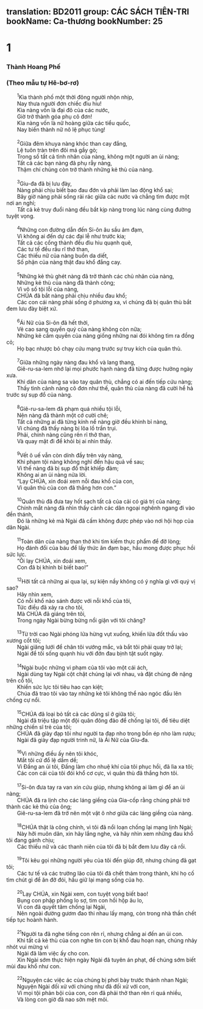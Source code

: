 translation: BD2011
group: CÁC SÁCH TIÊN-TRI
bookName: Ca-thương 
bookNumber: 25
-------

<div class="title"><h1>1</h1><h3>Thành Hoang Phế</h3><h3>(Theo mẫu tự Hê-bơ-rơ)</h3></div>
<span class="verse ca_1_1">  <sup>1</sup>Kìa thành phố một thời đông người nhộn nhịp,<br/>  Nay thưa người đơn chiếc đìu hiu!<br/>  Kìa nàng vốn là đại đô của các nước,<br/>  Giờ trở thành góa phụ cô đơn!<br/>  Kìa nàng vốn là nữ hoàng giữa các tiểu quốc,<br/>  Nay biến thành nữ nô lệ phục tùng!<br/><br/></span>
<span class="verse ca_1_2">  <sup>2</sup>Giữa đêm khuya nàng khóc than cay đắng,<br/>  Lệ tuôn tràn trên đôi má gầy gò;<br/>  Trong số tất cả tình nhân của nàng, không một người an ủi nàng;<br/>  Tất cả các bạn nàng đã phụ rẫy nàng,<br/>  Thậm chí chúng còn trở thành những kẻ thù của nàng.<br/><br/></span>
<span class="verse ca_1_3">  <sup>3</sup>Giu-đa đã bị lưu đày,<br/>  Nàng phải chịu biết bao đau đớn và phải làm lao động khổ sai;<br/>  Bây giờ nàng phải sống rải rác giữa các nước và chẳng tìm được một nơi an nghỉ;<br/>  Tất cả kẻ truy đuổi nàng đều bắt kịp nàng trong lúc nàng cùng đường tuyệt vọng.<br/><br/></span>
<span class="verse ca_1_4">  <sup>4</sup>Những con đường dẫn đến Si-ôn âu sầu ảm đạm,<br/>  Vì không ai đến dự các đại lễ như trước kia;<br/>  Tất cả các cổng thành đều đìu hiu quạnh quẽ,<br/>  Các tư tế đều rầu rĩ thở than,<br/>  Các thiếu nữ của nàng buồn da diết,<br/>  Số phận của nàng thật đau khổ đắng cay.<br/><br/></span>
<span class="verse ca_1_5">  <sup>5</sup>Những kẻ thù ghét nàng đã trở thành các chủ nhân của nàng,<br/>  Những kẻ thù của nàng đã thành công;<br/>  Vì vô số tội lỗi của nàng,<br/>  CHÚA đã bắt nàng phải chịu nhiều đau khổ;<br/>  Các con cái nàng phải sống ở phương xa, vì chúng đã bị quân thù bắt đem lưu đày biệt xứ.<br/><br/></span>
<span class="verse ca_1_6">  <sup>6</sup>Ái Nữ của Si-ôn đã hết thời,<br/>  Vẻ cao sang quyền quý của nàng không còn nữa;<br/>  Những kẻ cầm quyền của nàng giống những nai đói không tìm ra đồng cỏ;<br/>  Họ bạc nhược bỏ chạy cứu mạng trước sự truy kích của quân thù.<br/><br/></span>
<span class="verse ca_1_7">  <sup>7</sup>Giữa những ngày nàng đau khổ và lang thang,<br/>  Giê-ru-sa-lem nhớ lại mọi phước hạnh nàng đã từng được hưởng ngày xưa.<br/>  Khi dân của nàng sa vào tay quân thù, chẳng có ai đến tiếp cứu nàng;<br/>  Thấy tình cảnh nàng cô đơn như thế, quân thù của nàng đã cười hể hả trước sự sụp đổ của nàng.<br/><br/></span>
<span class="verse ca_1_8">  <sup>8</sup>Giê-ru-sa-lem đã phạm quá nhiều tội lỗi,<br/>  Nên nàng đã thành một cớ cười chê;<br/>  Tất cả những ai đã từng kính nể nàng giờ đều khinh bỉ nàng,<br/>  Vì chúng đã thấy nàng bị lõa lồ trần trụi.<br/>  Phải, chính nàng cũng rên rỉ thở than,<br/>  Và quay mặt đi để khỏi bị ai nhìn thấy.<br/><br/></span>
<span class="verse ca_1_9">  <sup>9</sup>Vết ô uế vẫn còn dính đầy trên váy nàng,<br/>  Khi phạm tội nàng không nghĩ đến hậu quả về sau;<br/>  Vì thế nàng đã bị sụp đổ thật khiếp đảm;<br/>  Không ai an ủi nàng nửa lời.<br/>  “Lạy CHÚA, xin đoái xem nỗi đau khổ của con,<br/>  Vì quân thù của con đã thắng hơn con.” <br/><br/></span>
<span class="verse ca_1_10">  <sup>10</sup>Quân thù đã đưa tay hốt sạch tất cả của cải có giá trị của nàng;<br/>  Chính mắt nàng đã nhìn thấy cảnh các dân ngoại nghênh ngang đi vào đền thánh,<br/>  Ðó là những kẻ mà Ngài đã cấm không được phép vào nơi hội họp của dân Ngài.<br/><br/></span>
<span class="verse ca_1_11">  <sup>11</sup>Toàn dân của nàng than thở khi tìm kiếm thực phẩm để đỡ lòng;<br/>  Họ đánh đổi của báu để lấy thức ăn đạm bạc, hầu mong được phục hồi sức lực.<br/>  “Ôi lạy CHÚA, xin đoái xem,<br/>  Con đã bị khinh bỉ biết bao!” <br/><br/></span>
<span class="verse ca_1_12">  <sup>12</sup>Hỡi tất cả những ai qua lại, sự kiện nầy không có ý nghĩa gì với quý vị sao?<br/>  Hãy nhìn xem,<br/>  Có nỗi khổ nào sánh được với nỗi khổ của tôi,<br/>  Tức điều đã xảy ra cho tôi,<br/>  Mà CHÚA đã giáng trên tôi,<br/>  Trong ngày Ngài bừng bừng nổi giận với tôi chăng?<br/><br/></span>
<span class="verse ca_1_13">  <sup>13</sup>Từ trời cao Ngài phóng lửa hừng vụt xuống, khiến lửa đốt thấu vào xương cốt tôi;<br/>  Ngài giăng lưới để chân tôi vướng mắc, và bắt tôi phải quay trở lại;<br/>  Ngài để tôi sống quạnh hiu với đớn đau bịnh tật suốt ngày.<br/><br/></span>
<span class="verse ca_1_14">  <sup>14</sup>Ngài buộc những vi phạm của tôi vào một cái ách,<br/>  Ngài dùng tay Ngài cột chặt chúng lại với nhau, và đặt chúng đè nặng trên cổ tôi,<br/>  Khiến sức lực tôi tiêu hao cạn kiệt;<br/>  Chúa đã trao tôi vào tay những kẻ tôi không thể nào ngóc đầu lên chống cự nổi.<br/><br/></span>
<span class="verse ca_1_15">  <sup>15</sup>CHÚA đã loại bỏ tất cả các dũng sĩ ở giữa tôi;<br/>  Ngài đã triệu tập một đội quân đông đảo để chống lại tôi, để tiêu diệt những chiến sĩ trẻ của tôi;<br/>  CHÚA đã giày đạp tôi như người ta đạp nho trong bồn ép nho làm rượu;<br/>  Ngài đã giày đạp người trinh nữ, là Ái Nữ của Giu-đa.<br/><br/></span>
<span class="verse ca_1_16">  <sup>16</sup>Vì những điều ấy nên tôi khóc,<br/>  Mắt tôi cứ đổ lệ dầm dề;<br/>  Vì Ðấng an ủi tôi, Ðấng làm cho nhuệ khí của tôi phục hồi, đã lìa xa tôi;<br/>  Các con cái của tôi đói khổ cơ cực, vì quân thù đã thắng hơn tôi.<br/><br/></span>
<span class="verse ca_1_17">  <sup>17</sup>Si-ôn đưa tay ra van xin cứu giúp, nhưng không ai làm gì để an ủi nàng;<br/>  CHÚA đã ra lịnh cho các láng giềng của Gia-cốp rằng chúng phải trở thành các kẻ thù của ông;<br/>  Giê-ru-sa-lem đã trở nên một vật ô nhơ giữa các láng giềng của nàng.<br/><br/></span>
<span class="verse ca_1_18">  <sup>18</sup>CHÚA thật là công chính, vì tôi đã nổi loạn chống lại mạng lịnh Ngài;<br/>  Này hỡi muôn dân, xin hãy lắng nghe, và hãy nhìn xem những đau khổ tôi đang gánh chịu;<br/>  Các thiếu nữ và các thanh niên của tôi đã bị bắt đem lưu đày cả rồi.<br/><br/></span>
<span class="verse ca_1_19">  <sup>19</sup>Tôi kêu gọi những người yêu của tôi đến giúp đỡ, nhưng chúng đã gạt tôi;<br/>  Các tư tế và các trưởng lão của tôi đã chết thảm trong thành, khi họ cố tìm chút gì để ăn đỡ đói, hầu giữ lại mạng sống của họ.<br/><br/></span>
<span class="verse ca_1_20">  <sup>20</sup>Lạy CHÚA, xin Ngài xem, con tuyệt vọng biết bao!<br/>  Bụng con phập phồng lo sợ, tim con hồi hộp âu lo,<br/>  Vì con đã quyết tâm chống lại Ngài, <br/>  Nên ngoài đường gươm đao thi nhau lấy mạng, còn trong nhà thần chết tiếp tục hoành hành.<br/><br/></span>
<span class="verse ca_1_21">  <sup>21</sup>Người ta đã nghe tiếng con rên rỉ, nhưng chẳng ai đến an ủi con.<br/>  Khi tất cả kẻ thù của con nghe tin con bị khổ đau hoạn nạn, chúng nhảy nhót vui mừng vì<br/>  Ngài đã làm việc ấy cho con.<br/>  Xin Ngài sớm thực hiện ngày Ngài đã tuyên án phạt, để chúng sớm biết mùi đau khổ như con.<br/><br/></span>
<span class="verse ca_1_22">  <sup>22</sup>Nguyện các việc ác của chúng bị phơi bày trước thánh nhan Ngài;<br/>  Nguyện Ngài đối xử với chúng như đã đối xử với con,<br/>  Vì mọi tội phản bội của con, con đã phải thở than rên rỉ quá nhiều, <br/>  Và lòng con giờ đã nao sờn mệt mỏi.<br/></span>
